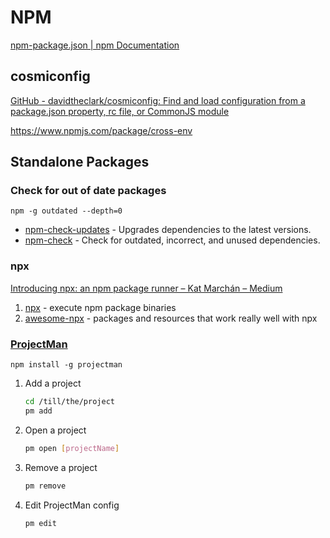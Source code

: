 # NPM

[npm-package.json \| npm Documentation](https://docs.npmjs.com/files/package.json)

## cosmiconfig

[GitHub - davidtheclark/cosmiconfig: Find and load configuration from a package.json property, rc file, or CommonJS module](https://github.com/davidtheclark/cosmiconfig)

https://www.npmjs.com/package/cross-env

## Standalone Packages

### Check for out of date packages

`npm -g outdated --depth=0`

- [npm-check-updates](https://www.npmjs.com/package/npm-check-updates) - Upgrades dependencies to the latest versions.
- [npm-check](https://www.npmjs.com/package/npm-check) - Check for outdated, incorrect, and unused dependencies.

### npx

[Introducing npx: an npm package runner – Kat Marchán – Medium](https://medium.com/@maybekatz/introducing-npx-an-npm-package-runner-55f7d4bd282b)

1. [npx](https://www.npmjs.com/package/npx) - execute npm package binaries
2. [awesome-npx](https://github.com/junosuarez/awesome-npx) - packages and resources that work really well with npx

### [ProjectMan](https://www.npmjs.com/package/projectman)

`npm install -g projectman`

1. Add a project  
    ```bash
    cd /till/the/project
    pm add
    ```

2. Open a project
    ```bash
    pm open [projectName]
    ```

3. Remove a project
    ```bash
    pm remove
    ```

4. Edit ProjectMan config
    ```bash
    pm edit
    ```
